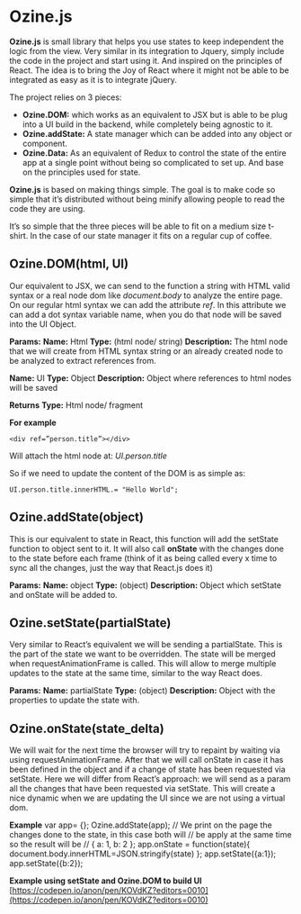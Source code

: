 # Ozine.js
**Ozine.js** is small library that helps you use states to keep independent the logic from the view. Very similar in its integration to Jquery,  simply include the code in the project and start using it. And inspired on the principles of React. The idea is to bring the Joy of React where it might not be able to be integrated as easy as it is to integrate jQuery.

The project relies on 3 pieces:

 - **Ozine.DOM:** which works as an equivalent to JSX but is able to be plug
   into a UI build in the backend, while completely being agnostic to
   it.
 -  **Ozine.addState:** A state manager which can be added into any object or component.
 - **Ozine.Data:** As an equivalent of Redux to control the state of the entire app at  a single point without being so complicated to set up. And base on the principles used for state.

**Ozine.js** is based on making things simple. The goal is to make code so simple that it’s distributed without being minify allowing people to read the code they are using.

It’s so simple that the three pieces will be able to fit on a medium size t-shirt. In the case of our state manager it fits on a regular cup of coffee.

## Ozine.DOM(html, UI)

Our equivalent to JSX, we can send to the function a string with HTML valid syntax or a real node dom like *document.body* to analyze the entire page. On our regular html syntax we can add the attribute *ref*. In this attribute we can add a dot syntax variable name, when you do that node will be saved into the UI Object.

**Params:**
**Name:** Html
**Type:** (html node/ string)
**Description:** The html node that we will create from HTML syntax string or an already created node to be analyzed to extract references from.

**Name:** UI
**Type:** Object
**Description:** Object where references to html nodes will be saved

**Returns**
**Type:** Html node/ fragment

**For example**

    <div ref=”person.title”></div>

Will attach the html node at:
*UI.person.title*

So if we need to update the content of the DOM is as simple as:

    UI.person.title.innerHTML.= "Hello World";


## Ozine.addState(object)

This is our equivalent to state in React, this function will add the setState function to object sent to it. It will also call **onState** with the changes done to the state before each frame (think of it as being called every x time to sync all the changes, just the way that React.js does it)

**Params:**
**Name:** object
**Type:** (object)
**Description:** Object which setState and onState will be added to.

## Ozine.setState(partialState)

Very similar to React’s equivalent we will be sending a partialState. This is the part of the state we want to be overridden. The state will be merged when requestAnimationFrame is called. This will allow to merge multiple updates to the state at the same time, similar to the way React does.

**Params:**
**Name:** partialState
**Type:** (object)
**Description:** Object with the properties to update the state with.

## Ozine.onState(state_delta)

We will wait for the next time the browser will try to repaint by waiting via using requestAnimationFrame. After that we will call onState in case it has been defined in the object and if a change of state has been requested via setState. Here we will differ from React’s approach: we will send as a param all the changes that have been requested via setState. This will create a nice dynamic when we are updating the UI since we are not using a virtual dom.

**Example**
var app= {};
Ozine.addState(app);
// We print on the page the changes done to the state, in this case both will
// be apply at the same time so the result will be
// { a: 1, b: 2 };
app.onState = function(state){
  document.body.innerHTML=JSON.stringify(state)
};
app.setState({a:1});
app.setState({b:2});

**Example using setState and Ozine.DOM to build UI**
[https://codepen.io/anon/pen/KOVdKZ?editors=0010](https://codepen.io/anon/pen/KOVdKZ?editors=0010)

